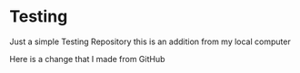 Testing
=======

Just a simple Testing Repository
this is an addition from my local computer

Here is a change that I made from GitHub
